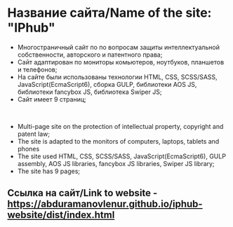# Название сайта/Name of the site: "IPhub"

* Многостраничный сайт по по вопросам защиты интеллектуальной собственности, авторского и патентного права;
* Сайт адаптирован по мониторы комьютеров, ноутбуков, планшетов и телефонов;
* На сайте были использованы технологии HTML, CSS, SCSS/SASS, JavaScript(EcmaScript6), сборка GULP, библиотеки AOS JS, библиотеки fancybox JS, библиотека Swiper JS;
* Сайт имеет 9 страниц;

<br>

* Multi-page site on the protection of intellectual property, copyright and patent law;
* The site is adapted to the monitors of computers, laptops, tablets and phones
* The site used HTML, CSS, SCSS/SASS, JavaScript(EcmaScript6), GULP assembly, AOS JS libraries, fancybox JS libraries, Swiper JS library;
* The site has 9 pages;

## Ссылка на сайт/Link to website - https://abduramanovlenur.github.io/iphub-website/dist/index.html
